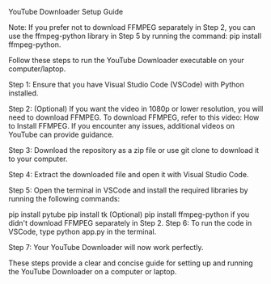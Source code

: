 YouTube Downloader Setup Guide

Note: If you prefer not to download FFMPEG separately in Step 2, you can use the ffmpeg-python library in Step 5 by running the command: pip install ffmpeg-python.

Follow these steps to run the YouTube Downloader executable on your computer/laptop.

Step 1: Ensure that you have Visual Studio Code (VSCode) with Python installed.

Step 2: (Optional) If you want the video in 1080p or lower resolution, you will need to download FFMPEG. To download FFMPEG, refer to this video: How to Install FFMPEG. If you encounter any issues, additional videos on YouTube can provide guidance.

Step 3: Download the repository as a zip file or use git clone to download it to your computer.

Step 4: Extract the downloaded file and open it with Visual Studio Code.

Step 5: Open the terminal in VSCode and install the required libraries by running the following commands:

pip install pytube
pip install tk
(Optional) pip install ffmpeg-python if you didn't download FFMPEG separately in Step 2.
Step 6: To run the code in VSCode, type python app.py in the terminal.

Step 7: Your YouTube Downloader will now work perfectly.

These steps provide a clear and concise guide for setting up and running the YouTube Downloader on a computer or laptop.
